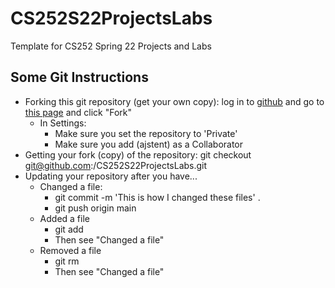 # CS252S22ProjectsLabs
Template for CS252 Spring 22 Projects and Labs

Some Git Instructions
---------------------

* Forking this git repository (get your own copy): log in to [github](https://github.com) and go to [this page](https://github.com/ajstent/CS252S22ProjectsLabs) and click "Fork"
  * In Settings:
    * Make sure you set the repository to 'Private'
    * Make sure you add (ajstent) as a Collaborator
* Getting your fork (copy) of the repository: git checkout git@github.com:<yourusername>/CS252S22ProjectsLabs.git
* Updating your repository after you have...
  * Changed a file: 
    * git commit -m 'This is how I changed these files' .
    * git push origin main
  * Added a file
    * git add <file I added>
    * Then see "Changed a file"
  * Removed a file
    * git rm <file I want to go away>
    * Then see "Changed a file"
